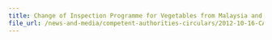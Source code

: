 ```yaml
---
title: Change of Inspection Programme for Vegetables from Malaysia and Thailand; and Enchancement to the Incentive Schemen for Vegetables Inspected under EEP
file_url: /news-and-media/competent-authorities-circulars/2012-10-16-CA.pdf
---
```


